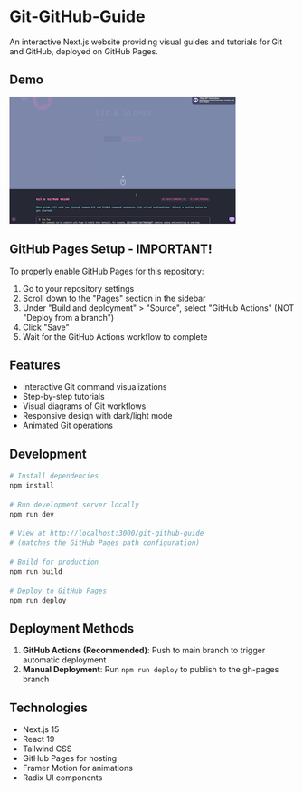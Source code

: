 # Git-GitHub-Guide

An interactive Next.js website providing visual guides and tutorials for Git and GitHub, deployed on GitHub Pages.

## Demo

<!-- Add your GIF here -->
![Git GitHub Guide Demo](public/images/git-demo.gif)

## GitHub Pages Setup - IMPORTANT!

To properly enable GitHub Pages for this repository:

1. Go to your repository settings
2. Scroll down to the "Pages" section in the sidebar
3. Under "Build and deployment" > "Source", select "GitHub Actions" (NOT "Deploy from a branch")
4. Click "Save"
5. Wait for the GitHub Actions workflow to complete

## Features

- Interactive Git command visualizations
- Step-by-step tutorials
- Visual diagrams of Git workflows
- Responsive design with dark/light mode
- Animated Git operations

## Development

```bash
# Install dependencies
npm install

# Run development server locally
npm run dev

# View at http://localhost:3000/git-github-guide
# (matches the GitHub Pages path configuration)

# Build for production
npm run build

# Deploy to GitHub Pages
npm run deploy
```

## Deployment Methods

1. **GitHub Actions (Recommended)**: Push to main branch to trigger automatic deployment
2. **Manual Deployment**: Run `npm run deploy` to publish to the gh-pages branch

## Technologies

- Next.js 15
- React 19
- Tailwind CSS
- GitHub Pages for hosting
- Framer Motion for animations
- Radix UI components